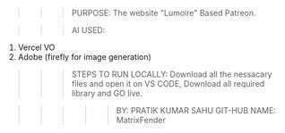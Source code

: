 >>>PURPOSE:
The website "Lumoire" Based Patreon.

>>>AI USED:
1. Vercel VO
2. Adobe (firefly for image generation)

>>>STEPS TO RUN LOCALLY:
Download all the nessacary files and open it on VS CODE, Download all required library and GO live.

>>>>>BY: PRATIK KUMAR SAHU
>>>>>GIT-HUB NAME: MatrixFender